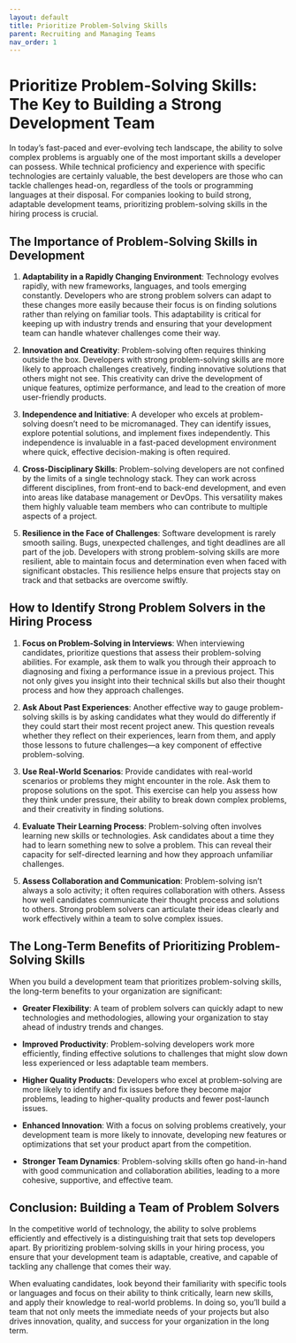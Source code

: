 ```yaml
---
layout: default
title: Prioritize Problem-Solving Skills
parent: Recruiting and Managing Teams
nav_order: 1
---
```

# Prioritize Problem-Solving Skills: The Key to Building a Strong Development Team

In today’s fast-paced and ever-evolving tech landscape, the ability to solve complex problems is arguably one of the most important skills a developer can possess. While technical proficiency and experience with specific technologies are certainly valuable, the best developers are those who can tackle challenges head-on, regardless of the tools or programming languages at their disposal. For companies looking to build strong, adaptable development teams, prioritizing problem-solving skills in the hiring process is crucial.

## The Importance of Problem-Solving Skills in Development

1. **Adaptability in a Rapidly Changing Environment**:
   Technology evolves rapidly, with new frameworks, languages, and tools emerging constantly. Developers who are strong problem solvers can adapt to these changes more easily because their focus is on finding solutions rather than relying on familiar tools. This adaptability is critical for keeping up with industry trends and ensuring that your development team can handle whatever challenges come their way.

2. **Innovation and Creativity**:
   Problem-solving often requires thinking outside the box. Developers with strong problem-solving skills are more likely to approach challenges creatively, finding innovative solutions that others might not see. This creativity can drive the development of unique features, optimize performance, and lead to the creation of more user-friendly products.

3. **Independence and Initiative**:
   A developer who excels at problem-solving doesn’t need to be micromanaged. They can identify issues, explore potential solutions, and implement fixes independently. This independence is invaluable in a fast-paced development environment where quick, effective decision-making is often required.

4. **Cross-Disciplinary Skills**:
   Problem-solving developers are not confined by the limits of a single technology stack. They can work across different disciplines, from front-end to back-end development, and even into areas like database management or DevOps. This versatility makes them highly valuable team members who can contribute to multiple aspects of a project.

5. **Resilience in the Face of Challenges**:
   Software development is rarely smooth sailing. Bugs, unexpected challenges, and tight deadlines are all part of the job. Developers with strong problem-solving skills are more resilient, able to maintain focus and determination even when faced with significant obstacles. This resilience helps ensure that projects stay on track and that setbacks are overcome swiftly.

## How to Identify Strong Problem Solvers in the Hiring Process

1. **Focus on Problem-Solving in Interviews**:
   When interviewing candidates, prioritize questions that assess their problem-solving abilities. For example, ask them to walk you through their approach to diagnosing and fixing a performance issue in a previous project. This not only gives you insight into their technical skills but also their thought process and how they approach challenges.

2. **Ask About Past Experiences**:
   Another effective way to gauge problem-solving skills is by asking candidates what they would do differently if they could start their most recent project anew. This question reveals whether they reflect on their experiences, learn from them, and apply those lessons to future challenges—a key component of effective problem-solving.

3. **Use Real-World Scenarios**:
   Provide candidates with real-world scenarios or problems they might encounter in the role. Ask them to propose solutions on the spot. This exercise can help you assess how they think under pressure, their ability to break down complex problems, and their creativity in finding solutions.

4. **Evaluate Their Learning Process**:
   Problem-solving often involves learning new skills or technologies. Ask candidates about a time they had to learn something new to solve a problem. This can reveal their capacity for self-directed learning and how they approach unfamiliar challenges.

5. **Assess Collaboration and Communication**:
   Problem-solving isn’t always a solo activity; it often requires collaboration with others. Assess how well candidates communicate their thought process and solutions to others. Strong problem solvers can articulate their ideas clearly and work effectively within a team to solve complex issues.

## The Long-Term Benefits of Prioritizing Problem-Solving Skills

When you build a development team that prioritizes problem-solving skills, the long-term benefits to your organization are significant:

- **Greater Flexibility**: A team of problem solvers can quickly adapt to new technologies and methodologies, allowing your organization to stay ahead of industry trends and changes.

- **Improved Productivity**: Problem-solving developers work more efficiently, finding effective solutions to challenges that might slow down less experienced or less adaptable team members.

- **Higher Quality Products**: Developers who excel at problem-solving are more likely to identify and fix issues before they become major problems, leading to higher-quality products and fewer post-launch issues.

- **Enhanced Innovation**: With a focus on solving problems creatively, your development team is more likely to innovate, developing new features or optimizations that set your product apart from the competition.

- **Stronger Team Dynamics**: Problem-solving skills often go hand-in-hand with good communication and collaboration abilities, leading to a more cohesive, supportive, and effective team.

## Conclusion: Building a Team of Problem Solvers

In the competitive world of technology, the ability to solve problems efficiently and effectively is a distinguishing trait that sets top developers apart. By prioritizing problem-solving skills in your hiring process, you ensure that your development team is adaptable, creative, and capable of tackling any challenge that comes their way.

When evaluating candidates, look beyond their familiarity with specific tools or languages and focus on their ability to think critically, learn new skills, and apply their knowledge to real-world problems. In doing so, you’ll build a team that not only meets the immediate needs of your projects but also drives innovation, quality, and success for your organization in the long term.